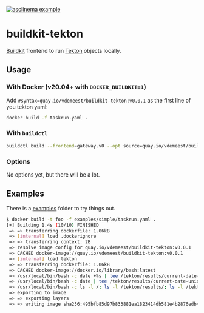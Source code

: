 [![asciinema example](https://asciinema.org/a/469173.svg)](https://asciinema.org/a/469173)

# buildkit-tekton

[Buildkit](https://github.com/moby/buildkit) frontend to run
[Tekton](https://tekton.dev) objects locally.

## Usage

### With Docker (v20.04+ with `DOCKER_BUILDKIT=1`)

Add `#syntax=quay.io/vdemeest/buildkit-tekton:v0.0.1` as the first
line of you tekton yaml:

```bash
docker build -f taskrun.yaml .
```

### With `buildctl`

```bash
buildctl build --frontend=gateway.v0 --opt source=quay.io/vdemeest/buildkit-tekton:v0.0.1 --local context=.
```

### Options

No options yet, but there will be a lot.

## Examples

There is a [examples](./examples) folder to try things out.

```bash
$ docker build -t foo -f examples/simple/taskrun.yaml .
[+] Building 1.4s (10/10) FINISHED                                                => [internal] load build definition from task.yaml                         0.0s
 => => transferring dockerfile: 1.06kB                                      0.0s
 => [internal] load .dockerignore                                           0.0s
 => => transferring context: 2B                                             0.0s
 => resolve image config for quay.io/vdemeest/buildkit-tekton:v0.0.1        0.0s
 => CACHED docker-image://quay.io/vdemeest/buildkit-tekton:v0.0.1           0.0s
 => [internal] load tekton                                                  0.0s
 => => transferring dockerfile: 1.06kB                                      0.0s
 => CACHED docker-image://docker.io/library/bash:latest                     0.0s
 => /usr/local/bin/bash -c date +%s | tee /tekton/results/current-date-uni  0.4s
 => /usr/local/bin/bash -c date | tee /tekton/results/current-date-unix-ti  0.4s
 => /usr/local/bin/bash -c ls -l /; ls -l /tekton/results/; ls -l /tekton-  0.3s
 => exporting to image                                                      0.0s
 => => exporting layers                                                     0.0s
 => => writing image sha256:495bfb85d97b833881ea1823414db581e4b2876edb41e2  0.0s
```
